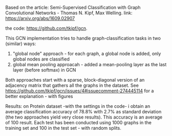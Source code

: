 Based on 
  the article: 
      Semi-Supervised Classification with Graph Convolutional Networks - Thomas N. Kipf, Max Welling.
      link: https://arxiv.org/abs/1609.02907

  the code: 
      https://github.com/tkipf/gcn.


This GCN implementation tries to handle graph-classification tasks in two (similar) ways:

1. "global node" approach - for each graph, a global node is added, only global nodes are classified
2. global mean pooling approacah - added a mean-pooling layer as the last layer (before softmax) in GCN

Both approaches start with a sparse, block-diagonal version of an adjacency matrix that gathers all the graphs in the dataset.
See https://github.com/tkipf/gcn/issues/4#issuecomment-274445114  for a better explanation - with figures

Results: on Protein dataset -with the settings in the code- i obtain an average classification accuracy of 78.8% with 2.7% as standard deviation (the two approaches yield very close results).
This accuracy is an average of 100 result.
Each test has been conducted using 1000 graphs in the training set and 100 in the test set - with random splits.
